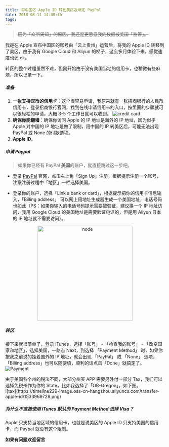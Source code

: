 ```yaml
---
title: 将中国区 Apple ID 转到美区及绑定 PayPal
date: 2018-08-11 14:38:16
tags:
---
```


> ~~因为「众所周知」的原因，我还是更愿意我的数据被美国「监管」。~~

我是在 Apple 宣布中国区的账号由「云上贵州」运营后，将我的 Apple ID 转移到了美区，由于我有 Google Cloud 和 Aliyun 的梯子，这么多月体验下来，感觉速度也还 ok。

转区的整个过程虽然不难，但刚开始由于没有美国当地的信用卡，也稍微有些麻烦，所以记录一下。

<!--more-->
##### 准备
1. **一张支持双币的信用卡**：这个很容易申请，我原来就有一张招商银行的人民币信用卡，登录招商银行官网，找到在线申请信用卡的入口，按里面的步骤就可以很轻松的申请，大概 3-5 个工作日就可以收到。
    ![credit card](
https://timeline229-image.oss-cn-hangzhou.aliyuncs.com/transfer-apple-id/1533968994.png)
2. **确保你能翻墙**：确保你访问 Apple 的 IP 地址是海外的 IP 地址，因为似乎 Apple 对中国的 IP 地址是做了限制，用中国的 IP 转美区后，可能无法出现 PayPal 或 None 的付款选项。
3. **Apple ID**。

##### 申请 Paypal

 > 如果你已经有 PayPal **美国**的账户，就直接跳过这一步吧。
 
- 登录 [PayPal](https://www.paypal.com/us/home) 官网，点击右上角「Sign Up」注册，根据提示注册一个账号，注意注册过程中「地区」一栏选择美国。

- 登录你的账户，选择「Link a bank or card」，根据提示把你的信用卡信息输入，「Billing address」 可以网上用地址生成器生成一个美国地址，电话号码也如此（PS：如果你输入的电话号码提示需要被验证，建议换一个 IP 地址访问，我用 Google Cloud 的美国地址是需要验证电话的，但是用 Aliyun 日本的 IP 地址就不需要访问）。
<center>
<img src="https://timeline229-image.oss-cn-hangzhou.aliyuncs.com/transfer-apple-id/1533968982.png" width="300" title="node">
</center>


##### 转区
接下来就很简单了，登录 iTunes，选择「账号」 - 「检查我的账号」 - 「改变国家和地区」，选择美国，一路点 Next，到选择 「Payment Method」 时，如果你按我之前说的挂着国外的 IP 地址，就会出现 「PayPal」 或 「None」 选项，「Biliing address」也可以随便填，顺利的话点击「Done」就搞定了。
![Payment](https://timeline229-image.oss-cn-hangzhou.aliyuncs.com/transfer-apple-id/1533968988.png)

<div class="tip">
由于美国各个州的税法不同，大部分州买 APP 需要另外付一部分 Tax，我们可以选择免税州作为你的 State，比如我选择了「OR-Oregon」。如下图。
</div>
![tax](https://timeline229-image.oss-cn-hangzhou.aliyuncs.com/transfer-apple-id/1533969728.png)

##### 为什么不直接使用 iTunes 默认的 Payment Method 选择 Visa？

Apple 只支持当地区域的信用卡，也就是说美区的 Apple ID 只支持美国的信用卡，而 Paypal 就没有这个限制。

**如果有问题欢迎留言**